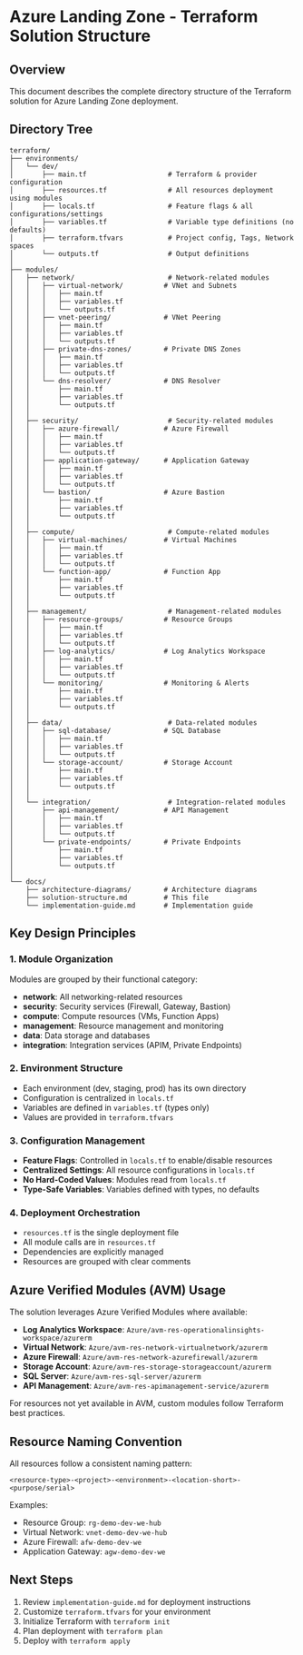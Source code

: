 # Azure Landing Zone - Terraform Solution Structure

## Overview
This document describes the complete directory structure of the Terraform solution for Azure Landing Zone deployment.

## Directory Tree

```
terraform/
├── environments/
│   └── dev/
│       ├── main.tf                    # Terraform & provider configuration
│       ├── resources.tf               # All resources deployment using modules
│       ├── locals.tf                  # Feature flags & all configurations/settings
│       ├── variables.tf               # Variable type definitions (no defaults)
│       ├── terraform.tfvars           # Project config, Tags, Network spaces
│       └── outputs.tf                 # Output definitions
│
├── modules/
│   ├── network/                       # Network-related modules
│   │   ├── virtual-network/          # VNet and Subnets
│   │   │   ├── main.tf
│   │   │   ├── variables.tf
│   │   │   └── outputs.tf
│   │   ├── vnet-peering/             # VNet Peering
│   │   │   ├── main.tf
│   │   │   ├── variables.tf
│   │   │   └── outputs.tf
│   │   ├── private-dns-zones/        # Private DNS Zones
│   │   │   ├── main.tf
│   │   │   ├── variables.tf
│   │   │   └── outputs.tf
│   │   └── dns-resolver/             # DNS Resolver
│   │       ├── main.tf
│   │       ├── variables.tf
│   │       └── outputs.tf
│   │
│   ├── security/                      # Security-related modules
│   │   ├── azure-firewall/           # Azure Firewall
│   │   │   ├── main.tf
│   │   │   ├── variables.tf
│   │   │   └── outputs.tf
│   │   ├── application-gateway/      # Application Gateway
│   │   │   ├── main.tf
│   │   │   ├── variables.tf
│   │   │   └── outputs.tf
│   │   └── bastion/                  # Azure Bastion
│   │       ├── main.tf
│   │       ├── variables.tf
│   │       └── outputs.tf
│   │
│   ├── compute/                       # Compute-related modules
│   │   ├── virtual-machines/         # Virtual Machines
│   │   │   ├── main.tf
│   │   │   ├── variables.tf
│   │   │   └── outputs.tf
│   │   └── function-app/             # Function App
│   │       ├── main.tf
│   │       ├── variables.tf
│   │       └── outputs.tf
│   │
│   ├── management/                    # Management-related modules
│   │   ├── resource-groups/          # Resource Groups
│   │   │   ├── main.tf
│   │   │   ├── variables.tf
│   │   │   └── outputs.tf
│   │   ├── log-analytics/            # Log Analytics Workspace
│   │   │   ├── main.tf
│   │   │   ├── variables.tf
│   │   │   └── outputs.tf
│   │   └── monitoring/               # Monitoring & Alerts
│   │       ├── main.tf
│   │       ├── variables.tf
│   │       └── outputs.tf
│   │
│   ├── data/                          # Data-related modules
│   │   ├── sql-database/             # SQL Database
│   │   │   ├── main.tf
│   │   │   ├── variables.tf
│   │   │   └── outputs.tf
│   │   └── storage-account/          # Storage Account
│   │       ├── main.tf
│   │       ├── variables.tf
│   │       └── outputs.tf
│   │
│   └── integration/                   # Integration-related modules
│       ├── api-management/           # API Management
│       │   ├── main.tf
│       │   ├── variables.tf
│       │   └── outputs.tf
│       └── private-endpoints/        # Private Endpoints
│           ├── main.tf
│           ├── variables.tf
│           └── outputs.tf
│
└── docs/
    ├── architecture-diagrams/        # Architecture diagrams
    ├── solution-structure.md         # This file
    └── implementation-guide.md       # Implementation guide
```

## Key Design Principles

### 1. Module Organization
Modules are grouped by their functional category:
- **network**: All networking-related resources
- **security**: Security services (Firewall, Gateway, Bastion)
- **compute**: Compute resources (VMs, Function Apps)
- **management**: Resource management and monitoring
- **data**: Data storage and databases
- **integration**: Integration services (APIM, Private Endpoints)

### 2. Environment Structure
- Each environment (dev, staging, prod) has its own directory
- Configuration is centralized in `locals.tf`
- Variables are defined in `variables.tf` (types only)
- Values are provided in `terraform.tfvars`

### 3. Configuration Management
- **Feature Flags**: Controlled in `locals.tf` to enable/disable resources
- **Centralized Settings**: All resource configurations in `locals.tf`
- **No Hard-Coded Values**: Modules read from `locals.tf`
- **Type-Safe Variables**: Variables defined with types, no defaults

### 4. Deployment Orchestration
- `resources.tf` is the single deployment file
- All module calls are in `resources.tf`
- Dependencies are explicitly managed
- Resources are grouped with clear comments

## Azure Verified Modules (AVM) Usage

The solution leverages Azure Verified Modules where available:
- **Log Analytics Workspace**: `Azure/avm-res-operationalinsights-workspace/azurerm`
- **Virtual Network**: `Azure/avm-res-network-virtualnetwork/azurerm`
- **Azure Firewall**: `Azure/avm-res-network-azurefirewall/azurerm`
- **Storage Account**: `Azure/avm-res-storage-storageaccount/azurerm`
- **SQL Server**: `Azure/avm-res-sql-server/azurerm`
- **API Management**: `Azure/avm-res-apimanagement-service/azurerm`

For resources not yet available in AVM, custom modules follow Terraform best practices.

## Resource Naming Convention

All resources follow a consistent naming pattern:
```
<resource-type>-<project>-<environment>-<location-short>-<purpose/serial>
```

Examples:
- Resource Group: `rg-demo-dev-we-hub`
- Virtual Network: `vnet-demo-dev-we-hub`
- Azure Firewall: `afw-demo-dev-we`
- Application Gateway: `agw-demo-dev-we`

## Next Steps

1. Review `implementation-guide.md` for deployment instructions
2. Customize `terraform.tfvars` for your environment
3. Initialize Terraform with `terraform init`
4. Plan deployment with `terraform plan`
5. Deploy with `terraform apply`
